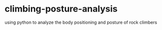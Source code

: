 # climbing-posture-analysis
 using python to analyze the body positioning and posture of rock climbers


